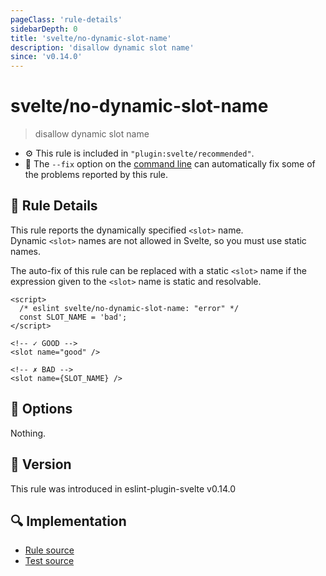 ```yaml
---
pageClass: 'rule-details'
sidebarDepth: 0
title: 'svelte/no-dynamic-slot-name'
description: 'disallow dynamic slot name'
since: 'v0.14.0'
---
```


# svelte/no-dynamic-slot-name

> disallow dynamic slot name

- :gear: This rule is included in `"plugin:svelte/recommended"`.
- :wrench: The `--fix` option on the [command line](https://eslint.org/docs/user-guide/command-line-interface#fixing-problems) can automatically fix some of the problems reported by this rule.

## :book: Rule Details

This rule reports the dynamically specified `<slot>` name.  
Dynamic `<slot>` names are not allowed in Svelte, so you must use static names.

The auto-fix of this rule can be replaced with a static `<slot>` name if the expression given to the `<slot>` name is static and resolvable.

<ESLintCodeBlock fix>

<!--eslint-skip-->

```svelte
<script>
  /* eslint svelte/no-dynamic-slot-name: "error" */
  const SLOT_NAME = 'bad';
</script>

<!-- ✓ GOOD -->
<slot name="good" />

<!-- ✗ BAD -->
<slot name={SLOT_NAME} />
```

</ESLintCodeBlock>

## :wrench: Options

Nothing.

## :rocket: Version

This rule was introduced in eslint-plugin-svelte v0.14.0

## :mag: Implementation

- [Rule source](https://github.com/sveltejs/eslint-plugin-svelte/blob/main/packages/eslint-plugin-svelte/src/rules/no-dynamic-slot-name.ts)
- [Test source](https://github.com/sveltejs/eslint-plugin-svelte/blob/main/packages/eslint-plugin-svelte/tests/src/rules/no-dynamic-slot-name.ts)
